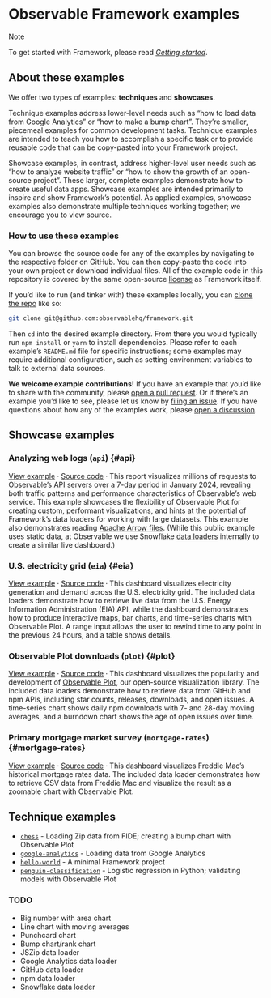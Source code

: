 # Observable Framework examples

> [!NOTE]
> To get started with Framework, please read [_Getting started_](https://observablehq.com/framework/getting-started).

## About these examples

We offer two types of examples: **techniques** and **showcases**.

Technique examples address lower-level needs such as “how to load data from Google Analytics” or “how to make a bump chart”. They’re smaller, piecemeal examples for common development tasks. Technique examples are intended to teach you how to accomplish a specific task or to provide reusable code that can be copy-pasted into your Framework project.

Showcase examples, in contrast, address higher-level user needs such as “how to analyze website traffic” or “how to show the growth of an open-source project”. These larger, complete examples demonstrate how to create useful data apps. Showcase examples are intended primarily to inspire and show Framework’s potential. As applied examples, showcase examples also demonstrate multiple techniques working together; we encourage you to view source.

### How to use these examples

You can browse the source code for any of the examples by navigating to the respective folder on GitHub. You can then copy-paste the code into your own project or download individual files. All of the example code in this repository is covered by the same open-source [license](../LICENSE) as Framework itself.

If you’d like to run (and tinker with) these examples locally, you can [clone the repo](https://docs.github.com/en/repositories/creating-and-managing-repositories/cloning-a-repository) like so:

```sh
git clone git@github.com:observablehq/framework.git
```

Then `cd` into the desired example directory. From there you would typically run `npm install` or `yarn` to install dependencies. Please refer to each example’s `README.md` file for specific instructions; some examples may require additional configuration, such as setting environment variables to talk to external data sources.

**We welcome example contributions!** If you have an example that you’d like to share with the community, please [open a pull request](https://docs.github.com/en/pull-requests). Or if there’s an example you’d like to see, please let us know by [filing an issue](https://github.com/observablehq/framework/issues). If you have questions about how any of the examples work, please [open a discussion](https://github.com/observablehq/framework/discussions).

## Showcase examples

### Analyzing web logs (`api`) {#api}

[View example](https://observablehq.com/framework/examples/api/) · [Source code](./api) · This report visualizes millions of requests to Observable’s API servers over a 7-day period in January 2024, revealing both traffic patterns and performance characteristics of Observable’s web service. This example showcases the flexibility of Observable Plot for creating custom, performant visualizations, and hints at the potential of Framework’s data loaders for working with large datasets. This example also demonstrates reading [Apache Arrow files](https://observablehq.com/framework/lib/arrow). (While this public example uses static data, at Observable we use Snowflake [data loaders](https://observablehq.com/framework/loaders) internally to create a similar live dashboard.)

### U.S. electricity grid (`eia`) {#eia}

[View example](https://observablehq.com/framework/examples/eia/) · [Source code](./eia) · This dashboard visualizes electricity generation and demand across the U.S. electricity grid. The included data loaders demonstrate how to retrieve live data from the U.S. Energy Information Administration (EIA) API, while the dashboard demonstrates how to produce interactive maps, bar charts, and time-series charts with Observable Plot. A range input allows the user to rewind time to any point in the previous 24 hours, and a table shows details.

### Observable Plot downloads (`plot`) {#plot}

[View example](https://observablehq.com/framework/examples/plot/) · [Source code](./plot) · This dashboard visualizes the popularity and development of [Observable Plot](https://github.com/observablehq/plot), our open-source visualization library. The included data loaders demonstrate how to retrieve data from GitHub and npm APIs, including star counts, releases, downloads, and open issues. A time-series chart shows daily npm downloads with 7- and 28-day moving averages, and a burndown chart shows the age of open issues over time.

### Primary mortgage market survey (`mortgage-rates`) {#mortgage-rates}

[View example](https://observablehq.com/framework/examples/mortgage-rates/) · [Source code](./mortgage-rates) · This dashboard visualizes Freddie Mac’s historical mortgage rates data. The included data loader demonstrates how to retrieve CSV data from Freddie Mac and visualize the result as a zoomable chart with Observable Plot.

## Technique examples

* [`chess`](./chess) - Loading Zip data from FIDE; creating a bump chart with Observable Plot
* [`google-analytics`](./google-analytics) - Loading data from Google Analytics
* [`hello-world`](./hello-world) - A minimal Framework project
* [`penguin-classification`](./penguin-classification) - Logistic regression in Python; validating models with Observable Plot

### TODO

* Big number with area chart
* Line chart with moving averages
* Punchcard chart
* Bump chart/rank chart
* JSZip data loader
* Google Analytics data loader
* GitHub data loader
* npm data loader
* Snowflake data loader
